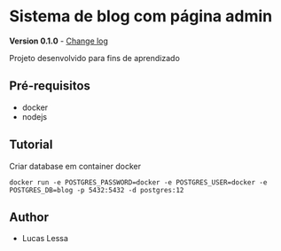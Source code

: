 # Sistema de blog com página admin

**Version 0.1.0** - [Change log](CHANGELOG.md)

Projeto desenvolvido para fins de aprendizado

## Pré-requisitos
- docker
- nodejs

## Tutorial

Criar database em container docker
```
docker run -e POSTGRES_PASSWORD=docker -e POSTGRES_USER=docker -e POSTGRES_DB=blog -p 5432:5432 -d postgres:12
```
## Author
- Lucas Lessa
